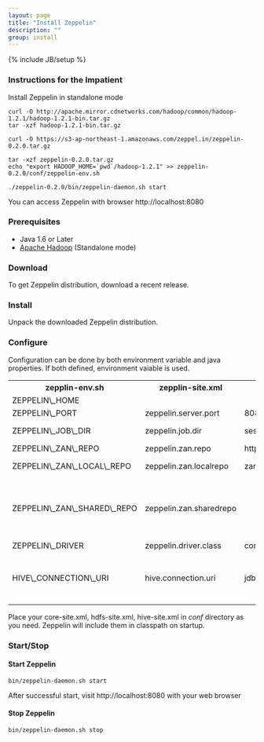 ```yaml
---
layout: page
title: "Install Zeppelin"
description: ""
group: install
---
```

{% include JB/setup %}

### Instructions for the Impatient

Install Zeppelin in standalone mode

```
curl -O http://apache.mirror.cdnetworks.com/hadoop/common/hadoop-1.2.1/hadoop-1.2.1-bin.tar.gz
tar -xzf hadoop-1.2.1-bin.tar.gz

curl -O https://s3-ap-northeast-1.amazonaws.com/zeppel.in/zeppelin-0.2.0.tar.gz

tar -xzf zeppelin-0.2.0.tar.gz
echo "export HADOOP_HOME=`pwd`/hadoop-1.2.1" >> zeppelin-0.2.0/conf/zeppelin-env.sh

./zeppelin-0.2.0/bin/zeppelin-daemon.sh start

```

You can access Zeppelin with browser http://localhost:8080


### Prerequisites

* Java 1.6 or Later
* [Apache Hadoop](http://hadoop.apache.org/releases.html#Download) (Standalone mode)

### Download
To get Zeppelin distribution, download a recent release.

### Install
Unpack the downloaded Zeppelin distribution.


### Configure
Configuration can be done by both environment variable and java properties. If both defined, environment vaiable is used.
<table class="table-configuration">
  <tr>
    <th>zepplin-env.sh</th>
    <th>zepplin-site.xml</th>
    <th>Default value</th>
    <th>Description</th>
  </tr>
  <tr>
    <td>ZEPPELIN\_HOME</td>
    <td></td>
    <td></td>
    <td>Zeppelin Home directory</td>
  </tr>
  <tr>
    <td>ZEPPELIN\_PORT</td>
    <td>zeppelin.server.port</td>
    <td>8080</td>
    <td>Zeppelin server port</td>
  </tr>
  <tr>
    <td>ZEPPELIN\_JOB\_DIR</td>
    <td>zeppelin.job.dir</td>
    <td>sessions</td>
    <td>Zeppelin persist/load session in this directory. Can be a path or a URI. location on HDFS supported</td>
  </tr>
  <tr>
    <td>ZEPPELIN\_ZAN\_REPO</td>
    <td>zeppelin.zan.repo</td>
    <td>https://github.com/NFLabs/zan</td>
    <td>Remote ZAN repository URL</td>
  </tr>
  <tr>
    <td>ZEPPELIN\_ZAN\_LOCAL\_REPO</td>
    <td>zeppelin.zan.localrepo</td>
    <td>zan-repo</td>
    <td>Zeppelin library local repository. Local filesystem path</td>
  </tr>
  <tr>
    <td>ZEPPELIN\_ZAN\_SHARED\_REPO</td>
    <td>zeppelin.zan.sharedrepo</td>
    <td></td>
    <td>Zeppelin library shared repository. Location on HDFS. Usufull when your backend (eg. hiveserver) is not running on the sam machine and want to use zeppelin library with resource file(eg. in hive 'ADD FILE 'path'). So your backend can get resource file from shared repository.</td>
  </tr>
  <tr>
    <td>ZEPPELIN\_DRIVER</td>
    <td>zeppelin.driver.class</td>
    <td>com.nflabs.zeppelin.driver.hive.HiveZeppelinDriver</td>
    <td>Zeppelin Driver class</td>
  </tr>
  <tr>
    <td>HIVE\_CONNECTION\_URI</td>
    <td>hive.connection.uri</td>
    <td>jdbc:hive2://</td>
    <td>Hive jdbc connection uri. Used for connecting to hive server 
Driver specific configuration : Hive Driver (com.nflabs.zeppelin.driver.hive.HiveZeppelinDriver).
       eg. jdbc:hive2://localhost:10000/default, jdbc:hive://localhost:10000/default       
    </td>
  </tr>
</table>

Place your core-site.xml, hdfs-site.xml, hive-site.xml in _conf_ directory as you need. Zeppelin will include them in classpath on startup.

### Start/Stop
#### Start Zeppelin

```
bin/zeppelin-daemon.sh start
```
After successful start, visit http://localhost:8080 with your web browser

#### Stop Zeppelin

```
bin/zeppelin-daemon.sh stop
```


